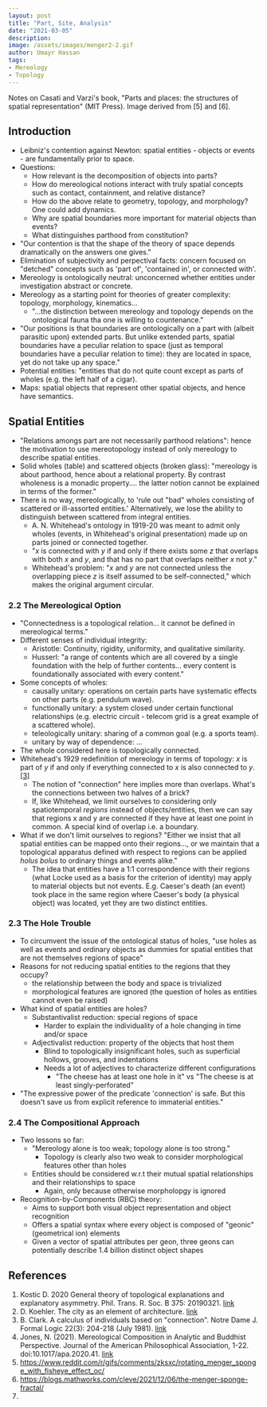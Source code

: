```yaml
---
layout: post
title: "Part, Site, Analysis"
date: "2021-03-05"
description:
image: /assets/images/menger2-2.gif
author: Umayr Hassan
tags:
- Mereology
- Topology
---
```

Notes on Casati and Varzi's book, "Parts and places: the structures of spatial representation" (MIT Press). 
Image derived from [5] and [6].


## Introduction 

* Leibniz's contention against Newton: spatial entities - objects or events - are fundamentally prior to space.
* Questions:
  * How relevant is the decomposition of objects into parts?
  * How do mereological notions interact with truly spatial concepts such as contact, containment,
  and relative distance?
  * How do the above relate to geometry, topology, and morphology? One could add dynamics.
  * Why are spatial boundaries more important for material objects than events?
  * What distinguishes parthood from constitution?
* "Our contention is that the shape of the theory of space depends dramatically on the answers one gives."
* Elimination of subjectivity and perpectival facts: concern focused on "detched" concepts such as
'part of', 'contained in', or connected with'.
* Mereology is ontologically neutral: unconcerned whether entities under investigation abstract or concrete.
* Mereology as a starting point for theories of greater complexity: topology, morphology, kinematics...
  * "...the distinction between mereology and topology depends on the ontological fauna tha one is willing to countenance."
* "Our positions is that boundaries are ontologically on a part with (albeit parasitic upon) extended
parts. But unlike extended parts, spatial boundaries have a peculiar relation to space (just as temporal
boundaries have a peculiar relation to time): they are located in space, yet do not take up any space."
* Potential entities: "entities that do not quite count except as parts of wholes (e.g. the left half of a cigar).
* Maps: spatial objects that represent other spatial objects, and hence have semantics.

## Spatial Entities

* "Relations amongs part are not necessarily parthood relations": hence the motivation to use
mereotopology instead of only mereology to describe spatial entities.
* Solid wholes (table) and scattered objects (broken glass): "mereology is about parthood, hence
about a relational property. By contrast wholeness is a monadic property.... the latter notion 
cannot be explained in terms of the former."
* There is no way, mereologically, to 'rule out "bad" wholes consisting of scattered or 
  ill-assorted entities.' Alternatively, we lose the ability to distinguish between scattered from
  integral entities.
  * A. N. Whitehead's ontology in 1919-20 was meant to admit only wholes (events, in Whitehead's
  original presentation) made up on parts joined or connected together.
  * "_x_ is connected with _y_ if and only if there exists some _z_ that overlaps with both
  _x_ and _y_, and that has no part that overlaps neither _x_ not _y_."
  * Whitehead's problem: "_x_ and _y_ are not connected unless the overlapping piece _z_ is itself
  assumed to be self-connected," which makes the original argument circular.

### 2.2 The Mereological Option 

* "Connectedness is a topological relation... it cannot be defined in mereological terms."
* Different senses of individual integrity:
  * Aristotle: Continuity, rigidity, uniformity, and qualitative similarity.
  * Husserl: "a range of contents which are all covered by a single foundation with the help of
  further contents... every content is foundationally associated with every content."
* Some concepts of wholes:
  * causally unitary: operations on certain parts have systematic effects on other parts 
  (e.g. pendulum wave).
  * functionally unitary: a system closed under certain functional relationships 
  (e.g. electric circuit - telecom grid is a great example of a scattered whole).
  * teleologically unitary: sharing of a common goal (e.g. a sports team).
  * unitary by way of dependence: ...
* The whole considered here is topologically connected.
* Whitehead's 1929 redefinition of mereology in terms of topology: _x_ is part of _y_ if and only
if everything connected to _x_ is also connected to _y_. [[3]](#ref3)
  * The notion of "connection" here implies more than overlaps. What's the connections between two
  halves of a brick?
  * If, like Whitehead, we limit ourselves to considering only spatiotemporal _regions_ instead of
  objects/entities, then we can say that regions x and y are connected if they have at least one
  point in common. A special kind of overlap i.e. a boundary.
* What if we don't limit ourselves to regions? "Either we insist that all spatial entities can be
mapped onto their regions..., or we maintain that a topological apparatus defined with respect to
regions can be applied _holus bolus_ to ordinary things and events alike." 
  * The idea that entities have a 1:1 correspondence with their regions (what Locke used as a basis
  for the criterion of identity) may apply to material objects but not events. E.g. Caeser's
  death (an event) took place in the same region where Caeser's body (a physical object) was located,
  yet they are two distinct entities.

### 2.3 The Hole Trouble 

* To circumvent the issue of the ontological status of holes, "use holes as well as events and
  ordinary objects as dummies for spatial entities that are not themselves regions of space"
* Reasons for not reducing spatial entities to the regions that they occupy?
  * the relationship between the body and space is trivialized
  * morphological features are ignored (the question of holes as entities cannot even be raised)
* What kind of spatial entities are holes?
  * Substantivalist reduction: special regions of space
    * Harder to explain the individuality of a hole changing in time and/or space
  * Adjectivalist reduction: property of the objects that host them
    * Blind to topologically insignificant holes, such as superficial hollows, grooves, and indentations
    * Needs a lot of adjectives to characterize different configurations
      * "The cheese has at least one hole in it" vs "The cheese is at least singly-perforated"
* "The expressive power of the predicate 'connection' is safe. But this doesn't save us from
  explicit reference to immaterial entities."
  
### 2.4 The Compositional Approach

* Two lessons so far:
  * "Mereology alone is too weak; topology alone is too strong."
    * Topology is clearly also two weak to consider morphological features other than holes
  * Entities should be considered w.r.t their mutual spatial relationships and their relationships to space
    * Again, only because otherwise morpholopgy is ignored
* Recognition-by-Components (RBC) theory:
  * Aims to support both visual object representation and object recognition
  * Offers a spatial syntax where every object is composed of "geonic" (geometrical ion) elements
  * Given a vector of spatial attributes per geon, three geons can potentially describe 1.4 billion
  distinct object shapes
  

## References
1. <a name="ref1"></a> Kostic D. 2020 General theory of topological explanations and explanatory asymmetry. Phil. Trans. R. Soc. B 375: 20190321. [link](https://core.ac.uk/download/pdf/231877199.pdf)
2. <a name="ref2"></a> D. Koehler. The city as an element of architecture. [link](papers.cumincad.org/data/works/att/ecaade2017_109.pdf)
3. <a name="ref3"></a> B. Clark. A calculus of individuals based on "connection". Notre Dame J. Formal Logic 22(3): 204-218 (July 1981). [link](https://projecteuclid.org/journals/notre-dame-journal-of-formal-logic/volume-22/issue-3/A-calculus-of-individuals-based-on-connection/10.1305/ndjfl/1093883455.full)
4. <a name="ref4"></a> Jones, N. (2021). Mereological Composition in Analytic and Buddhist Perspective. Journal of the American Philosophical Association, 1-22. doi:10.1017/apa.2020.41. [link](https://www.cambridge.org/core/journals/journal-of-the-american-philosophical-association/article/mereological-composition-in-analytic-and-buddhist-perspective/B4B2637445AB6E1BB8D8135B6F51A7A9/share/cf7bdf61acba979aefce98e80f52347b90195a42)
5. <a name="ref5"></a> https://www.reddit.com/r/gifs/comments/zksxc/rotating_menger_sponge_with_fisheye_effect_oc/
6. <a name="ref6"></a> https://blogs.mathworks.com/cleve/2021/12/06/the-menger-sponge-fractal/
7. 
